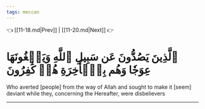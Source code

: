 ```yaml
---
tags: meccan
---
```


👈 [[11-18.md|Prev]] | [[11-20.md|Next]] 👉

# ٱلَّذِينَ يَصُدُّونَ عَن سَبِيلِ ٱللَّهِ وَيَبۡغُونَهَا عِوَجٗا وَهُم بِٱلۡأٓخِرَةِ هُمۡ كَٰفِرُونَ

Who averted [people] from the way of Allah and sought to make it [seem] deviant while they, concerning the Hereafter, were disbelievers

---

